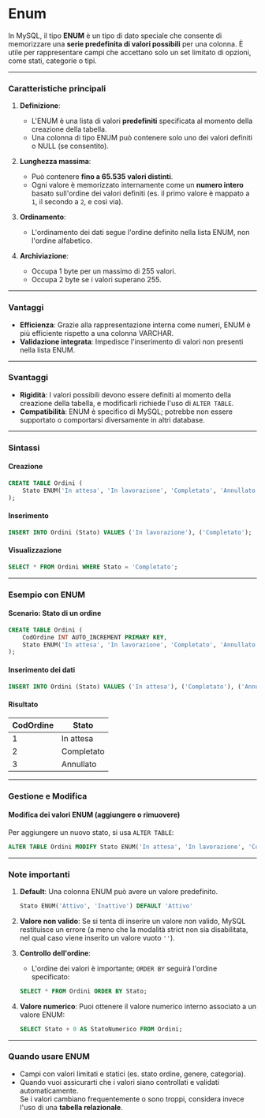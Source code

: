 # Enum

In MySQL, il tipo **ENUM** è un tipo di dato speciale che consente di memorizzare una **serie predefinita di valori possibili** per una colonna. È utile per rappresentare campi che accettano solo un set limitato di opzioni, come stati, categorie o tipi.

---

### **Caratteristiche principali**

1. **Definizione**:
   - L'ENUM è una lista di valori **predefiniti** specificata al momento della creazione della tabella.
   - Una colonna di tipo ENUM può contenere solo uno dei valori definiti o NULL (se consentito).

2. **Lunghezza massima**:
   - Può contenere **fino a 65.535 valori distinti**.
   - Ogni valore è memorizzato internamente come un **numero intero** basato sull'ordine dei valori definiti (es. il primo valore è mappato a `1`, il secondo a `2`, e così via).

3. **Ordinamento**:
   - L'ordinamento dei dati segue l'ordine definito nella lista ENUM, non l'ordine alfabetico.

4. **Archiviazione**:
   - Occupa 1 byte per un massimo di 255 valori.
   - Occupa 2 byte se i valori superano 255.

---

### **Vantaggi**

- **Efficienza**: Grazie alla rappresentazione interna come numeri, ENUM è più efficiente rispetto a una colonna VARCHAR.
- **Validazione integrata**: Impedisce l'inserimento di valori non presenti nella lista ENUM.

---

### **Svantaggi**

- **Rigidità**: I valori possibili devono essere definiti al momento della creazione della tabella, e modificarli richiede l'uso di `ALTER TABLE`.
- **Compatibilità**: ENUM è specifico di MySQL; potrebbe non essere supportato o comportarsi diversamente in altri database.

---

### **Sintassi**

#### **Creazione**

```sql
CREATE TABLE Ordini (
    Stato ENUM('In attesa', 'In lavorazione', 'Completato', 'Annullato') NOT NULL
);
```

#### **Inserimento**

```sql
INSERT INTO Ordini (Stato) VALUES ('In lavorazione'), ('Completato');
```

#### **Visualizzazione**

```sql
SELECT * FROM Ordini WHERE Stato = 'Completato';
```

---

### **Esempio con ENUM**

#### Scenario: Stato di un ordine

```sql
CREATE TABLE Ordini (
    CodOrdine INT AUTO_INCREMENT PRIMARY KEY,
    Stato ENUM('In attesa', 'In lavorazione', 'Completato', 'Annullato') NOT NULL
);
```

#### Inserimento dei dati

```sql
INSERT INTO Ordini (Stato) VALUES ('In attesa'), ('Completato'), ('Annullato');
```

#### Risultato

| CodOrdine | Stato          |
|-----------|----------------|
| 1         | In attesa      |
| 2         | Completato     |
| 3         | Annullato      |

---

### **Gestione e Modifica**

#### Modifica dei valori ENUM (aggiungere o rimuovere)

Per aggiungere un nuovo stato, si usa `ALTER TABLE`:

```sql
ALTER TABLE Ordini MODIFY Stato ENUM('In attesa', 'In lavorazione', 'Completato', 'Annullato', 'Restituito');
```

---

### **Note importanti**

1. **Default**: Una colonna ENUM può avere un valore predefinito.

   ```sql
   Stato ENUM('Attivo', 'Inattivo') DEFAULT 'Attivo'
   ```

2. **Valore non valido**: Se si tenta di inserire un valore non valido, MySQL restituisce un errore (a meno che la modalità strict non sia disabilitata, nel qual caso viene inserito un valore vuoto `''`).

3. **Controllo dell'ordine**:
   - L'ordine dei valori è importante; `ORDER BY` seguirà l'ordine specificato:

   ```sql
   SELECT * FROM Ordini ORDER BY Stato;
   ```

4. **Valore numerico**: Puoi ottenere il valore numerico interno associato a un valore ENUM:

   ```sql
   SELECT Stato + 0 AS StatoNumerico FROM Ordini;
   ```

---

### **Quando usare ENUM**

- Campi con valori limitati e statici (es. stato ordine, genere, categoria).
- Quando vuoi assicurarti che i valori siano controllati e validati automaticamente.  
Se i valori cambiano frequentemente o sono troppi, considera invece l'uso di una **tabella relazionale**.
